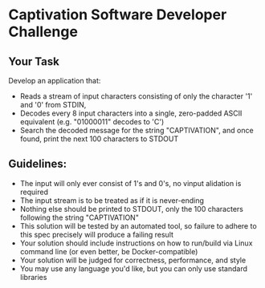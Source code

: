 # Captivation Software Developer Challenge

## Your Task
Develop an application that:
- Reads a stream of input characters consisting of only the character '1' and '0' from STDIN,
- Decodes every 8 input characters into a single, zero-padded ASCII equivalent (e.g. "01000011" decodes to 'C')
- Search the decoded message for the string "CAPTIVATION", and once found, print the next 100 characters to STDOUT

## Guidelines:
- The input will only ever consist of 1's and 0's, no vinput alidation is required
- The input stream is to be treated as if it is never-ending
- Nothing else should be printed to STDOUT, only the 100 characters following the string "CAPTIVATION"
- This solution will be tested by an automated tool, so failure to adhere to this spec precisely will produce a failing result 
- Your solution should include instructions on how to run/build via Linux command line (or even better, be Docker-compatible)
- Your solution will be judged for correctness, performance, and style
- You may use any language you'd like, but you can only use standard libraries

